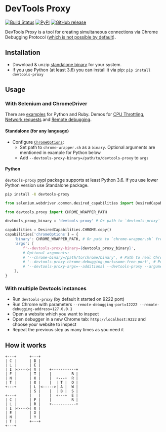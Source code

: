 #  DevTools Proxy

[![Build Status](https://travis-ci.org/bayandin/devtools-proxy.svg?branch=master)](https://travis-ci.org/bayandin/devtools-proxy)
[![PyPI](https://img.shields.io/pypi/v/devtools-proxy.svg)](https://pypi.python.org/pypi/devtools-proxy)
[![GitHub release](https://img.shields.io/github/release/bayandin/devtools-proxy.svg)](https://github.com/bayandin/devtools-proxy/releases/latest)

DevTools Proxy is a tool for creating simultaneous connections via Chrome Debugging Protocol ([which is not possible by default](https://developer.chrome.com/devtools/docs/debugger-protocol#simultaneous)).

## Installation

* Download & unzip [standalone binary](https://github.com/bayandin/devtools-proxy/releases/latest) for your system.
* If you use Python (at least 3.6) you can install it via pip: `pip install devtools-proxy`

## Usage

### With Selenium and ChromeDriver

There are [examples](examples/) for Python and Ruby. Demos for [CPU Throttling](https://youtu.be/NU46EkrRoYo), [Network requests](https://youtu.be/JDtuXAptypY) and [Remote debugging](https://youtu.be/X-dL_eKB1VE).

#### Standalone (for any language)

* Configure [`ChromeOptions`](https://sites.google.com/a/chromium.org/chromedriver/capabilities#TOC-chromeOptions-object):
    * Set path to `chrome-wrapper.sh` as a `binary`. Optional arguments are mentioned in example for Python below
    * Add `--devtools-proxy-binary=/path/to/devtools-proxy` to `args`

#### Python

`devtools-proxy` pypi package supports at least Python 3.6. If you use lower Python version use Standalone package.

```bash
pip install -U devtools-proxy
```

```python
from selenium.webdriver.common.desired_capabilities import DesiredCapabilities

from devtools.proxy import CHROME_WRAPPER_PATH

devtools_proxy_binary = 'devtools-proxy' # Or path to `devtools-proxy` from downloaded binaries

capabilities = DesiredCapabilities.CHROME.copy()
capabilities['chromeOptions'] = {
    'binary': CHROME_WRAPPER_PATH, # Or path to `chrome-wrapper.sh` from downloaded binaries
    'args': [
        f'--devtools-proxy-binary={devtools_proxy_binary}',
        # Optional arguments:
        # '--chrome-binary=/path/to/chrome/binary', # Path to real Chrome/Chromium binary
        # '--devtools-proxy-chrome-debugging-port=some-free-port', # Port which proxy will listen. Default is 12222
        # '--devtools-proxy-args=--additional --devtools-proxy --arguments, # Additional arguments for devtools-proxy from `devtools-proxy --help`
    ],
}
```

### With multiple Devtools instances

* Run `devtools-proxy` (by default it started on 9222 port)
* Run Chrome with parameters `--remote-debugging-port=12222 --remote-debugging-address=127.0.0.1`
* Open a website which you want to inspect
* Open debugger in a new Chrome tab:  `http://localhost:9222` and choose your website to inspect
* Repeat the previous step as many times as you need it

## How it works

```
+---+      +---+
| C |      | D |
| L |      | E |
| I |<---->| V |    +-----------+
| E |      | T |    |         B |
| N |      | O |    |  +---+  R |
| T |      | O |    |  | T |  O |
+---+      | L |<----->| A |  W |
           | S |    |  | B |  S |
+---+      |   |    |  +---+  E |
| C |      | P |    |         R |
| L |      | R |    +-----------+
| I |<---->| O |
| E |      | X |
| N |      | Y |
| T |      +---+
+---+
```
